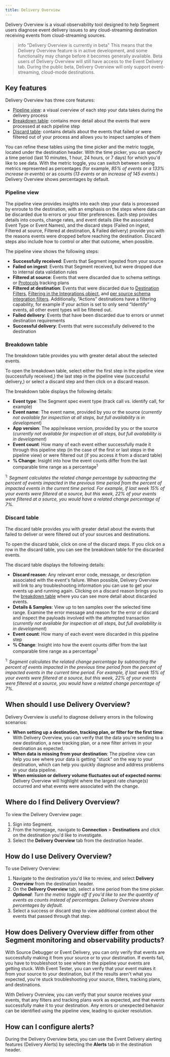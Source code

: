 ```yaml
---
title: Delivery Overview
---
```


Delivery Overview is a visual observability tool designed to help Segment users diagnose event delivery issues to any cloud-streaming destination receiving events from cloud-streaming sources. 

> info "Delivery Overview is currently in beta"
> This means that the Delivery Overview feature is in active development, and some functionality may change before it becomes generally available. Beta users of Delivery Overview will still have access to the Event Delivery tab. During the public beta, Delivery Overview will only support event-streaming, cloud-mode destinations. 

## Key features

Delivery Overview has three core features:
- [Pipeline view](#pipeline-view): a visual overview of each step your data takes during the delivery process
- [Breakdown table](#breakdown-table): contains more detail about the events that were processed at each pipeline step
- [Discard table](#discard-table): contains details about the events that failed or were filtered out of your process and allows you to inspect samples of them

You can refine these tables using the time picker and the metric toggle, located under the destination header. With the time picker, you can specify a time period (last 10 minutes, 1 hour, 24 hours, or 7 days) for which you'd like to see data. With the metric toggle, you can switch between seeing metrics represented as percentages (for example, *85% of events* or *a 133% increase in events*) or as counts (*13 events* or *an increase of 145 events*.) Delivery Overview shows percentages by default.

### Pipeline view
The pipeline view provides insights into each step your data is processed by enroute to the destination, with an emphasis on the steps where data can be discarded due to errors or your filter preferences. Each step provides details into counts, change rates, and event details (like the associated Event Type or Event Names), and the discard steps (Failed on ingest, Filtered at source, Filtered at destination, & Failed delivery) provide you with the reasons events were dropped before reaching the destination. Discard steps also include how to control or alter that outcome, when possible. 

The pipeline view shows the following steps:
- **Successfully received**: Events that Segment ingested from your source
- **Failed on ingest**: Events that Segment received, but were dropped due to internal data validation rules
- **Filtered at source**: Events that were discarded due to schema settings or [Protocols](/docs/protocols/) tracking plans
- **Filtered at destination**: Events that were discarded due to [Destination Filters](/docs/guides/filtering-data/#destination-filters), [Filtering in the Integrations object](/docs/guides/filtering-data/#filtering-with-the-integrations-object), and [per source schema integration filters](/docs/guides/filtering-data/#per-source-schema-integrations-filters).  Additionally, “Actions” destinations have a filtering capability, for example if your action is set to only send “Identify” events, all other event types will be filtered out. 
- **Failed delivery**: Events that have been discarded due to errors or unmet destination requirements
- **Successful delivery**: Events that were successfully delivered to the destination

### Breakdown table
The breakdown table provides you with greater detail about the selected events.

To open the breakdown table, select either the first step in the pipeline view (successfully received,) the last step in the pipeline view (successful delivery,) or select a discard step and then click on a discard reason. 

The breakdown table displays the following details:
- **Event type**: The Segment spec event type (track call vs. identify call, for example)
- **Event name**: The event name, provided by you or the source (*currently not available for inspection at all steps, but full availability is in development*)
- **App version**: The app/release version, provided by you or the source (*currently not available for inspection at all steps, but full availability is in development*)
- **Event count**: How many of each event either successfully made it through this pipeline step (in the case of the first or last steps in the pipeline view) or were filtered out (if you access it from a discard table)
- **% Change**: Insight into how the event counts differ from the last comparable time range as a percentage<sup>1</sup>

<sup>1:</sup> *Segment calculates the related change percentage by subtracting the percent of events impacted in the previous time period from the percent of impacted events in the current time period. For example, if last week 15% of your events were filtered at a source, but this week, 22% of your events were filtered at a source, you would have a related change percentage of 7%.*

### Discard table
The discard table provides you with greater detail about the events that failed to deliver or were filtered out of your sources and destinations. 

To open the discard table, click on one of the discard steps. If you click on a row in the discard table, you can see the breakdown table for the discarded events.

The discard table displays the following details:
- **Discard reason**: Any relevant error code, message, or description associated with the event's failure. When possible, Delivery Overview will link to any troubleshooting information you can use to get your events up and running again. Clicking on a discard reason brings you to the [breakdown table](#breakdown-table,) where you can see more detail about discarded events.
- **Details & Samples**: View up to ten samples over the selected time range. Examine the error message and reason for the error or discard and inspect the payloads involved with the attempted transaction (*currently not available for inspection at all steps, but full availability is in development*)
- **Event count**: How many of each event were discarded in this pipeline step
- **% Change**: Insight into how the event counts differ from the last comparable time range as a percentage<sup>1</sup>

<sup>1:</sup> *Segment calculates the related change percentage by subtracting the percent of events impacted in the previous time period from the percent of impacted events in the current time period. For example, if last week 15% of your events were filtered at a source, but this week, 22% of your events were filtered at a source, you would have a related change percentage of 7%.*

## When should I use Delivery Overview?
Delivery Overview is useful to diagnose delivery errors in the following scenarios:
- **When setting up a destination, tracking plan, or filter for the first time**: With Delivery Overview, you can verify that the data you're sending to a new destination, a new tracking plan, or a new filter arrives in your destination as expected.
- **When data is missing from your destination**: The pipeline view can help you see where your data is getting "stuck" on the way to your destination, which can help you quickly diagnose and address problems in your data pipeline.
- **When emission or delivery volume fluctuates out of expected norms**: Delivery Overview will highlight where the largest rate change(s) occurred and what events were associated with the change.

## Where do I find Delivery Overview?
To view the Delivery Overview page:
1. Sign into Segment.
2. From the homepage, navigate to **Connection** > **Destinations** and click on the destination you'd like to investigate.
3. Select the **Delivery Overview** tab from the destination header.

## How do I use Delivery Overview?
To use Delivery Overview: 

1. Navigate to the destination you'd like to review, and select **Delivery Overview** from the destination header.
2. On the **Delivery Overview** tab, select a time period from the time picker. <br/> ___Optional___: *Turn the metric toggle off if you'd like to see the quantity of events as counts instead of percentages. Delivery Overview shows percentages by default.*
3. Select a success or discard step to view additional context about the events that passed through that step.

## How does Delivery Overview differ from other Segment monitoring and observability products?
With Source Debugger or Event Delivery, you can only verify that events are successfully making it from your source or to your destination. If events fail, you have to troubleshoot to see where in the pipeline your events are getting stuck. With Event Tester, you can verify that your event makes it from your source to your destination, but if the results aren't what you expected, you're stuck troubleshooting your source, filters, tracking plans, and destinations. 

With Delivery Overview, you can verify that your source receives your events, that any filters and tracking plans work as expected, and that events successfully make it to your destination. Any errors or unexpected behavior can be identified using the pipeline view, leading to quicker resolution. 

## How can I configure alerts?
During the Delivery Overview beta, you can use the Event Delivery alerting features (Delivery Alerts) by selecting the **Alerts** tab in the destination header.

